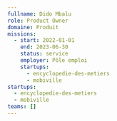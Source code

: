 ```yaml
---
fullname: Dido Mbalu
role: Product Owner
domaine: Produit
missions:
  - start: 2022-01-01
    end: 2023-06-30
    status: service
    employer: Pôle emploi
    startups:
      - encyclopedie-des-metiers
      - mobiville
startups:
  - encyclopedie-des-metiers
  - mobiville
teams: []
---
```

